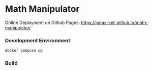 # Math Manipulator

Online Deployment on Github Pages: https://jonas-kell.github.io/math-manipulator/

### Development Environment

```sh
docker compose up
```

### Build

